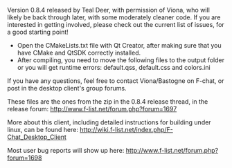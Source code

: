 Version 0.8.4 released by Teal Deer, with permission of Viona, who will likely be back through later, with some moderately cleaner code. If you are interested in getting involved, please check out the current list of issues, for a good starting point!

- Open the CMakeLists.txt file with Qt Creator, after making sure that you have CMake and QtSDK correctly installed.
- After compiling, you need to move the following files to the output folder or you will get runtime errors: default.qss, default.css and colors.ini 

If you have any questions, feel free to contact Viona/Bastogne on F-chat, or post in the desktop client's group forums.

These files are the ones from the zip in the 0.8.4 release thread, in the release forum: http://www.f-list.net/forum.php?forum=1697

More about this client, including detailed instructions for building under linux, can be found here: http://wiki.f-list.net/index.php/F-Chat_Desktop_Client

Most user bug reports will show up here: http://www.f-list.net/forum.php?forum=1698

